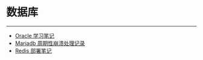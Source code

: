 # 数据库

------

- [Oracle 学习笔记](Oracle学习笔记.html)
- [Mariadb 周期性崩溃处理记录](Mariadb周期性崩溃处理记录.html)
- [Redis 部署笔记](Redis部署笔记.html)
